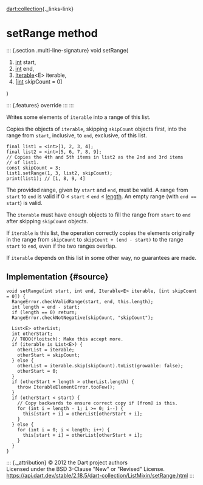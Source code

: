[dart:collection](../../dart-collection/dart-collection-library){._links-link}

setRange method
===============

::: {.section .multi-line-signature}
void setRange(

1.  [int](../../dart-core/int-class) start,
2.  [int](../../dart-core/int-class) end,
3.  [Iterable](../../dart-core/iterable-class)\<E\> iterable,
4.  \[[int](../../dart-core/int-class) skipCount = 0\]

)

::: {.features}
override
:::
:::

Writes some elements of `iterable` into a range of this list.

Copies the objects of `iterable`, skipping `skipCount` objects first,
into the range from `start`, inclusive, to `end`, exclusive, of this
list.

``` {.language-dart data-language="dart"}
final list1 = <int>[1, 2, 3, 4];
final list2 = <int>[5, 6, 7, 8, 9];
// Copies the 4th and 5th items in list2 as the 2nd and 3rd items
// of list1.
const skipCount = 3;
list1.setRange(1, 3, list2, skipCount);
print(list1); // [1, 8, 9, 4]
```

The provided range, given by `start` and `end`, must be valid. A range
from `start` to `end` is valid if 0 ≤ `start` ≤ `end` ≤
[length](../../dart-core/list/length). An empty range (with
`end == start`) is valid.

The `iterable` must have enough objects to fill the range from `start`
to `end` after skipping `skipCount` objects.

If `iterable` is this list, the operation correctly copies the elements
originally in the range from `skipCount` to `skipCount + (end - start)`
to the range `start` to `end`, even if the two ranges overlap.

If `iterable` depends on this list in some other way, no guarantees are
made.

Implementation {#source}
--------------

``` {.language-dart data-language="dart"}
void setRange(int start, int end, Iterable<E> iterable, [int skipCount = 0]) {
  RangeError.checkValidRange(start, end, this.length);
  int length = end - start;
  if (length == 0) return;
  RangeError.checkNotNegative(skipCount, "skipCount");

  List<E> otherList;
  int otherStart;
  // TODO(floitsch): Make this accept more.
  if (iterable is List<E>) {
    otherList = iterable;
    otherStart = skipCount;
  } else {
    otherList = iterable.skip(skipCount).toList(growable: false);
    otherStart = 0;
  }
  if (otherStart + length > otherList.length) {
    throw IterableElementError.tooFew();
  }
  if (otherStart < start) {
    // Copy backwards to ensure correct copy if [from] is this.
    for (int i = length - 1; i >= 0; i--) {
      this[start + i] = otherList[otherStart + i];
    }
  } else {
    for (int i = 0; i < length; i++) {
      this[start + i] = otherList[otherStart + i];
    }
  }
}
```

::: {._attribution}
© 2012 the Dart project authors\
Licensed under the BSD 3-Clause \"New\" or \"Revised\" License.\
<https://api.dart.dev/stable/2.18.5/dart-collection/ListMixin/setRange.html>
:::

